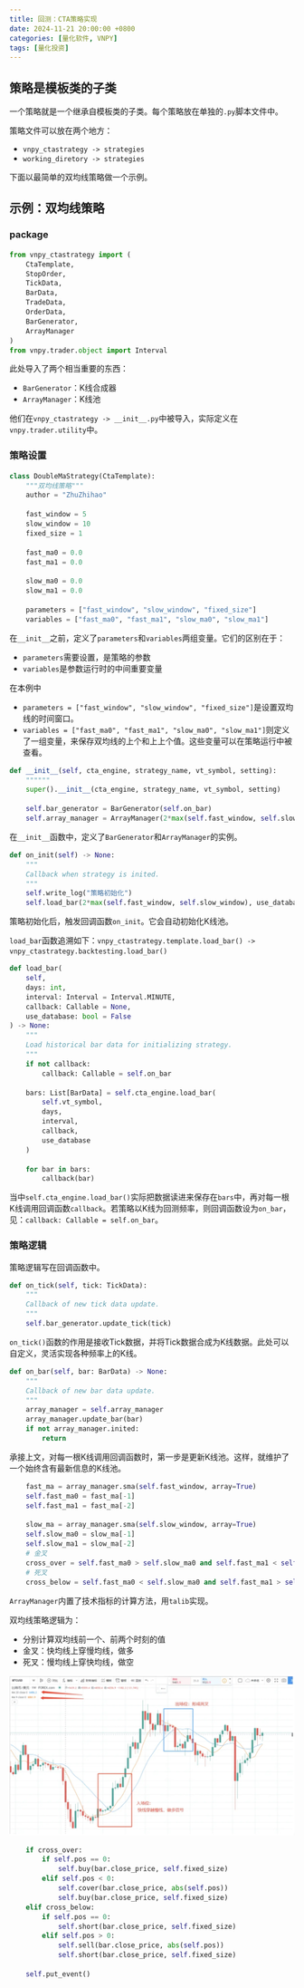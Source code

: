 ```yaml
---
title: 回测：CTA策略实现
date: 2024-11-21 20:00:00 +0800
categories: [量化软件, VNPY]
tags: [量化投资]
---
```


## 策略是模板类的子类

一个策略就是一个继承自模板类的子类。每个策略放在单独的`.py`脚本文件中。

策略文件可以放在两个地方：
- `vnpy_ctastrategy -> strategies`
- `working_diretory -> strategies`

下面以最简单的双均线策略做一个示例。

## 示例：双均线策略

### package

```python
from vnpy_ctastrategy import (
    CtaTemplate,
    StopOrder,
    TickData,
    BarData,
    TradeData,
    OrderData,
    BarGenerator,
    ArrayManager
)
from vnpy.trader.object import Interval
```

此处导入了两个相当重要的东西：

- `BarGenerator`：K线合成器
- `ArrayManager`：K线池

他们在`vnpy_ctastrategy -> __init__.py`中被导入，实际定义在`vnpy.trader.utility`中。

### 策略设置

```python
class DoubleMaStrategy(CtaTemplate):
    """双均线策略"""
    author = "ZhuZhihao"

    fast_window = 5
    slow_window = 10
    fixed_size = 1

    fast_ma0 = 0.0
    fast_ma1 = 0.0

    slow_ma0 = 0.0
    slow_ma1 = 0.0

    parameters = ["fast_window", "slow_window", "fixed_size"]
    variables = ["fast_ma0", "fast_ma1", "slow_ma0", "slow_ma1"]
```

在`__init__`之前，定义了`parameters`和`variables`两组变量。它们的区别在于：
- `parameters`需要设置，是策略的参数
- `variables`是参数运行时的中间重要变量

在本例中
- `parameters = ["fast_window", "slow_window", "fixed_size"]`是设置双均线的时间窗口。
- `variables = ["fast_ma0", "fast_ma1", "slow_ma0", "slow_ma1"]`则定义了一组变量，来保存双均线的上个和上上个值。这些变量可以在策略运行中被查看。

```python
def __init__(self, cta_engine, strategy_name, vt_symbol, setting):
    """"""
    super().__init__(cta_engine, strategy_name, vt_symbol, setting)

    self.bar_generator = BarGenerator(self.on_bar)
    self.array_manager = ArrayManager(2*max(self.fast_window, self.slow_window))
```

在`__init__`函数中，定义了`BarGenerator`和`ArrayManager`的实例。

```python
def on_init(self) -> None:
    """
    Callback when strategy is inited.
    """
    self.write_log("策略初始化")
    self.load_bar(2*max(self.fast_window, self.slow_window), use_database=True)
```

策略初始化后，触发回调函数`on_init`。它会自动初始化K线池。

`load_bar`函数追溯如下：`vnpy_ctastrategy.template.load_bar() -> vnpy_ctastrategy.backtesting.load_bar()`

```python
def load_bar(
    self,
    days: int,
    interval: Interval = Interval.MINUTE,
    callback: Callable = None,
    use_database: bool = False
) -> None:
    """
    Load historical bar data for initializing strategy.
    """
    if not callback:
        callback: Callable = self.on_bar

    bars: List[BarData] = self.cta_engine.load_bar(
        self.vt_symbol,
        days,
        interval,
        callback,
        use_database
    )

    for bar in bars:
        callback(bar)
```

当中`self.cta_engine.load_bar()`实际把数据读进来保存在`bars`中，再对每一根K线调用回调函数`callback`。若策略以K线为回测频率，则回调函数设为`on_bar`，见：`callback: Callable = self.on_bar`。

### 策略逻辑

策略逻辑写在回调函数中。

```python
def on_tick(self, tick: TickData):
    """
    Callback of new tick data update.
    """
    self.bar_generator.update_tick(tick)
```

`on_tick()`函数的作用是接收Tick数据，并将Tick数据合成为K线数据。此处可以自定义，灵活实现各种频率上的K线。

```python
def on_bar(self, bar: BarData) -> None:
    """
    Callback of new bar data update.
    """
    array_manager = self.array_manager
    array_manager.update_bar(bar)
    if not array_manager.inited:
        return
```

承接上文，对每一根K线调用回调函数时，第一步是更新K线池。这样，就维护了一个始终含有最新信息的K线池。

```python
    fast_ma = array_manager.sma(self.fast_window, array=True)
    self.fast_ma0 = fast_ma[-1]
    self.fast_ma1 = fast_ma[-2]

    slow_ma = array_manager.sma(self.slow_window, array=True)
    self.slow_ma0 = slow_ma[-1]
    self.slow_ma1 = slow_ma[-2]
    # 金叉
    cross_over = self.fast_ma0 > self.slow_ma0 and self.fast_ma1 < self.slow_ma1
    # 死叉
    cross_below = self.fast_ma0 < self.slow_ma0 and self.fast_ma1 > self.slow_ma1
```

`ArrayManager`内置了技术指标的计算方法，用`talib`实现。

双均线策略逻辑为：
- 分别计算双均线前一个、前两个时刻的值
- 金叉：快均线上穿慢均线，做多
- 死叉：慢均线上穿快均线，做空

![](/images/vnpy/doublema.png)

```python
    if cross_over:
        if self.pos == 0:
            self.buy(bar.close_price, self.fixed_size)
        elif self.pos < 0:
            self.cover(bar.close_price, abs(self.pos))
            self.buy(bar.close_price, self.fixed_size)
    elif cross_below:
        if self.pos == 0:
            self.short(bar.close_price, self.fixed_size)
        elif self.pos > 0:
            self.sell(bar.close_price, abs(self.pos))
            self.short(bar.close_price, self.fixed_size)

    self.put_event()
```

